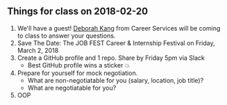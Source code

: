 Things for class on 2018-02-20
-----

1. We'll have a guest! [Deborah Kang](https://myusf.usfca.edu/student-life/career-services/meet-staff) from Career Services will be coming to class to answer your questions.
1. Save The Date: The JOB FEST Career & Internship Festival on Friday, March 2, 2018
1. Create a GitHub profile and 1 repo. Share by Friday 5pm via Slack 
    - Best GitHub profile wins a sticker 💥
1. Prepare for yourself for mock negotiation.
    - What are non-negotiatable for you (salary, location, job title)?
    - What are negotiatable for you?
1. OOP